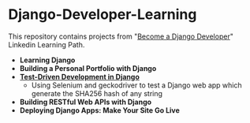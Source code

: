 # Django-Developer-Learning

This repository contains projects from "[Become a Django Developer](https://www.linkedin.com/learning/paths/become-a-django-developer)" Linkedin Learning Path.

  * **Learning Django**
  * **Building a Personal Portfolio with Django**
  * **[Test-Driven Development in Django](https://github.com/annalisamf/Django-Developer-Learning/tree/main/TDD_django/hashthat)**
    * Using Selenium and geckodriver to test a Django web app which generate the SHA256 hash of any string 
  * **Building RESTful Web APIs with Django**
  * **Deploying Django Apps: Make Your Site Go Live**

